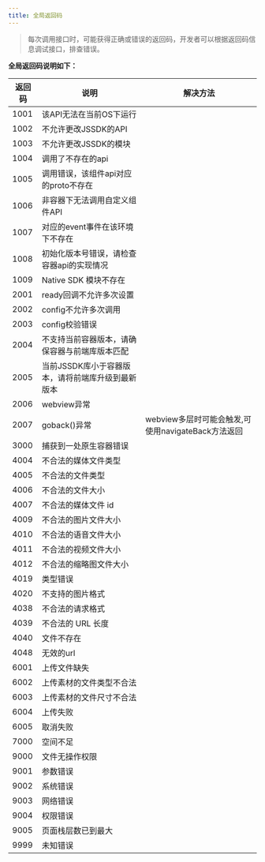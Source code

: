 ```yaml
---
title: 全局返回码
---
```


> 每次调用接口时，可能获得正确或错误的返回码，开发者可以根据返回码信息调试接口，排查错误。



**全局返回码说明如下：**

| 返回码    | 说明     | 解决方法
| ------- | -------- | --------
| 1001 | 该API无法在当前OS下运行 | |
| 1002 | 不允许更改JSSDK的API | |
|1003|不允许更改JSSDK的模块||
|1004|调用了不存在的api||
|1005|调用错误，该组件api对应的proto不存在||
|1006|非容器下无法调用自定义组件API||
|1007|对应的event事件在该环境下不存在||
|1008|初始化版本号错误，请检查容器api的实现情况||
|1009|Native SDK 模块不存在||
|2001|ready回调不允许多次设置||
|2002|config不允许多次调用||
|2003|config校验错误||
|2004|不支持当前容器版本，请确保容器与前端库版本匹配||
|2005|当前JSSDK库小于容器版本，请将前端库升级到最新版本||
|2006|webview异常||
|2007|goback()异常|webview多层时可能会触发,可使用navigateBack方法返回|
|3000|捕获到一处原生容器错误||
|4004|不合法的媒体文件类型||
|4005|不合法的文件类型||
|4006|不合法的文件大小||
|4007|不合法的媒体文件 id||
|4009|不合法的图片文件大小||
|4010|不合法的语音文件大小||
|4011|不合法的视频文件大小||
|4012|不合法的缩略图文件大小||
|4019|类型错误||
|4020|不支持的图片格式||
|4038|不合法的请求格式||
|4039|不合法的 URL 长度||
|4040|文件不存在||
|4048|无效的url||
|6001|上传文件缺失||
|6002|上传素材的文件类型不合法||
|6003|上传素材的文件尺寸不合法||
|6004|上传失败||
|6005|取消失败||
|7000|空间不足||
|9000|文件无操作权限||
|9001|参数错误||
|9002|系统错误||
|9003|网络错误||
|9004|权限错误||
|9005|页面栈层数已到最大||
|9999|未知错误||